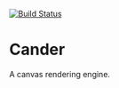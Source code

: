[![Build Status](https://travis-ci.org/joemaidman/cander.svg?branch=master)](https://travis-ci.org/joemaidman/cander)
# Cander

A canvas rendering engine.
